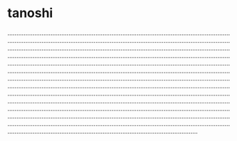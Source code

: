 # tanoshi

......................................................................................................................................................................................................................................................................................................................................................................................................................................................................................................................................................................................................................................................................................................................................................................................................................................................................................................................................................................................................................................................................................................................................................................................................................................................................................................................................................................................................................................................................................................................................................................................................................................................................................................................................................................................